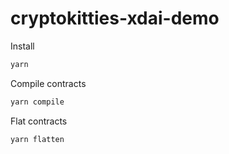 # cryptokitties-xdai-demo

Install
```bash
yarn
```

Compile contracts
```bash
yarn compile
```

Flat contracts
```bash
yarn flatten
```
